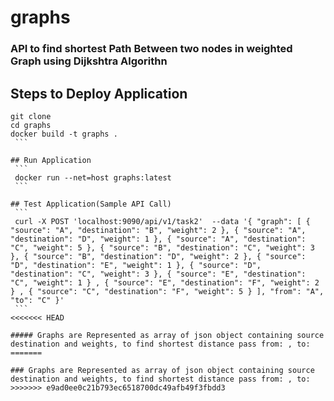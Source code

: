 # graphs

### API to find shortest Path Between two nodes in weighted Graph using Dijkshtra Algorithn

## Steps to Deploy Application
   
   ```
   git clone
   cd graphs
   docker build -t graphs .
    ```

## Run Application
    ```
    docker run --net=host graphs:latest
    ```

## Test Application(Sample API Call)
    ``` 
    curl -X POST 'localhost:9090/api/v1/task2'  --data '{ "graph": [ { "source": "A", "destination": "B", "weight": 2 }, { "source": "A", "destination": "D", "weight": 1 }, { "source": "A", "destination": "C", "weight": 5 }, { "source": "B", "destination": "C", "weight": 3 }, { "source": "B", "destination": "D", "weight": 2 }, { "source": "D", "destination": "E", "weight": 1 }, { "source": "D", "destination": "C", "weight": 3 }, { "source": "E", "destination": "C", "weight": 1 } , { "source": "E", "destination": "F", "weight": 2 } , { "source": "C", "destination": "F", "weight": 5 } ], "from": "A", "to": "C" }'
    ```
<<<<<<< HEAD

##### Graphs are Represented as array of json object containing source destination and weights, to find shortest distance pass from: , to:
=======
    
### Graphs are Represented as array of json object containing source destination and weights, to find shortest distance pass from: , to:
>>>>>>> e9ad0ee0c21b793ec6518700dc49afb49f3fbdd3
